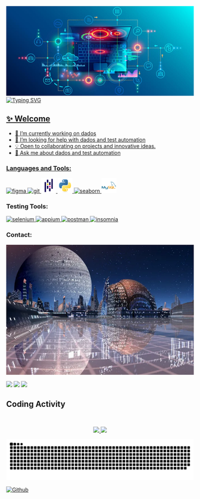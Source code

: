 
<img src="https://github.com/JosiTubaroski/JosiTubaroski/blob/main/power-BI.jpg">

<a href="https://github.com/JosiTubaroski">
    <img src="https://readme-typing-svg.demolab.com?font=Georgia&size=18&theme=dracula&duration=2000&pause=100&multiline=true&width=500&height=80&lines=✨+ABOUT:+DATA+ANALYST+%7C;+DATA+SCIENCE+%7C;+DATA+ENGINEERING" alt="Typing SVG" />

## ✨ Welcome 

- 🔭 I’m currently working on dados
- 🤔 I’m looking for help with dados and test automation
- 💡 Open to collaborating on projects and innovative ideas. 
- 💬 Ask me about dados and test automation

<h3 align="left">Languages and Tools:</h3> 
    
    
<p align="left"> <a href="https://www.figma.com/" target="_blank" rel="noreferrer"> <img src="https://www.vectorlogo.zone/logos/figma/figma-icon.svg" alt="figma" width="40" height="40"/> </a> <a href="https://git-scm.com/" target="_blank" rel="noreferrer"> <img src="https://www.vectorlogo.zone/logos/git-scm/git-scm-icon.svg" alt="git" width="40" height="40"/> </a> <a href="https://pandas.pydata.org/" target="_blank" rel="noreferrer"> <img src="https://raw.githubusercontent.com/devicons/devicon/2ae2a900d2f041da66e950e4d48052658d850630/icons/pandas/pandas-original.svg" alt="pandas" width="40" height="40"/> </a> <a href="https://www.python.org" target="_blank" rel="noreferrer"> <img src="https://raw.githubusercontent.com/devicons/devicon/master/icons/python/python-original.svg" alt="python" width="40" height="40"/> </a> <a href="https://seaborn.pydata.org/" target="_blank" rel="noreferrer"> <img src="https://seaborn.pydata.org/_images/logo-mark-lightbg.svg" alt="seaborn" width="40" height="40"/> </a> 
<a href="https://www.mysql.com/" target="_blank" rel="noreferrer"> <img src="https://raw.githubusercontent.com/devicons/devicon/master/icons/mysql/mysql-original-wordmark.svg" alt="mysql" width="40" height="40"/> </a> <a  alt="python" width="40" height="40"/></a> 

<div>
  
<h3 align="left">Testing Tools:</h3>
</a> <a href="https://www.selenium.dev/" target=_blank" rel"noreferrer"> <img alt="selenium" height="40" width="40" src="https://upload.wikimedia.org/wikipedia/commons/d/d5/Selenium_Logo.png">
</a> <a href="https://appium.io/" target=_blank" rel"noreferrer"> <img alt="appium" height="40" width="40" src="https://w7.pngwing.com/pngs/372/674/png-transparent-appium-test-automation-software-testing-selenium-calabash-purple-violet-text-thumbnail.png">
</a> <a href="https://www.postman.com/" target=_blank" rel"noreferrer"> <img alt="postman" height="40" width="40" src="https://www.svgrepo.com/download/354202/postman-icon.svg">
</a> <a href="https://insomnia.rest/download" target=_blank" rel"noreferrer"> <img alt="insomnia" height="40" width="40" src="https://seeklogo.com/images/I/insomnia-logo-A35E09EB19-seeklogo.com.png">
</a> 

</div>

  

<div> 
  
<h3 align="left">Contact:</h3>  
    
<img src="https://github.com/JosiTubaroski/JosiTubaroski/blob/main/futuristic-cityscape.jpg">
    
<a href="https://www.linkedin.com/in/jozeliane-josi-quoos-tubaroski-1878a3228/" target="_blank"><img src="https://img.shields.io/badge/-LinkedIn-%230077B5?style=for-the-badge&logo=linkedin&logoColor=white" target="_blank"></a>
<a href = "mailto:josiquoos@gmail.com"><img src="https://img.shields.io/badge/Gmail-D14836?style=for-the-badge&logo=gmail&logoColor=white" target="_blank"></a>
<a href="https://www.instagram.com/jojoquoostubaroski/" target="_blank"><img src="https://img.shields.io/badge/-Instagram-%23E4405F?style=for-the-badge&logo=instagram&logoColor=white" target="_blank"></a>  

</div>

 

## Coding Activity

<br/>

<p align="center">
  
</p>


<div align="center">
  <a href="https://github.com/JosiTubaroski">
  <img height="150em" src="https://github-readme-stats.vercel.app/api?username=JosiTubaroski&show_icons=true&theme=dracula&include_all_commits=true&count_private=true"/>
  <img height="150em" src="https://github-readme-stats.vercel.app/api/top-langs/?username=JosiTubaroski&layout=compact&langs_count=7&theme=dracula"/>
</div>
  
<div> 
 
  ![Snake animation](https://github.com/JosiTubaroski/JosiTubaroski/blob/main/github-contribution-grid-snake.svg)
    
  [![Github](https://img.shields.io/github/followers/Jositubaroski?label=Follow&style=social)](https://github.com/Jositubaroski)  
    
   

</div>
    
<div>
    
    
    
 </div>   
  

